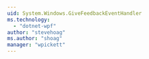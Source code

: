 ```yaml
---
uid: System.Windows.GiveFeedbackEventHandler
ms.technology: 
  - "dotnet-wpf"
author: "stevehoag"
ms.author: "shoag"
manager: "wpickett"
---
```

